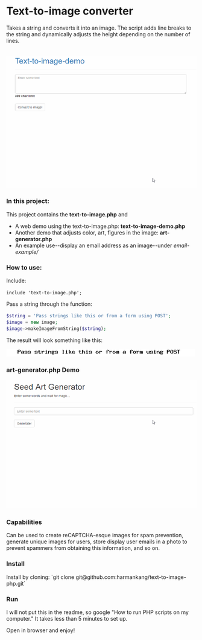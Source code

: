 



<h1>Text-to-image converter</h1>
<p>Takes a string and converts it into an image. The script adds line breaks to the string and dynamically adjusts the height depending on the number of lines.</p>
<br>
<img src="readme-images/new-demo-line-breaker.gif">

<h3>In this project:</h3>
<p>This project contains the <strong>text-to-image.php</strong> and</p>
<ul>
<li>A web demo using the text-to-image.php: <strong>text-to-image-demo.php</strong></li>
<li>Another demo that adjusts color, art, figures in the image: <strong>art-generator.php</strong></li>
<li>An example use--display an email address as an image--under <em>email-example/</em></li>
</ul>

<h3>How to use:</h3>
<p>Include: </p> 

`include 'text-to-image.php';`

<p>Pass a string through the function:</p>

  ```php
  $string = 'Pass strings like this or from a form using POST';
  $image = new image;
  $image->makeImageFromString($string);
  ```
  
 <p>The result will look something like this:</p>
<img src="readme-images/example.png">

<br>

<h3>art-generator.php Demo</h3>
<img src="readme-images/demo.gif">

<h3>Capabilities</h3>
<p>Can be used to create reCAPTCHA-esque images for spam prevention, generate unique images for users, store display user emails in a photo to prevent spammers from obtaining this information, and so on.</p>

<h3>Install</h3>
Install by cloning: `git clone git@github.com:harmankang/text-to-image-php.git`
<br>
<h3>Run</h3>
<p>I will not put this in the readme, so google "How to run PHP scripts on my computer." It takes less than 5 minutes to set up.</p>
<p>Open in browser and enjoy!</p>







